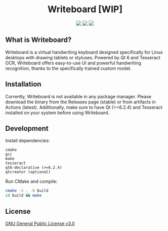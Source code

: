 <h1 align="center">Writeboard [WIP]</h1>
<div align="center">
  <img src="https://img.shields.io/github/actions/workflow/status/folfcoder/writeboard/build.yaml?style=for-the-badge" />
  <img src="https://img.shields.io/github/license/folfcoder/writeboard?style=for-the-badge" />
  <img src="https://img.shields.io/badge/Qt-%3E=6.2.4-brightgreen?style=for-the-badge&logo=qt" />
</div>

## What is Writeboard?

Writeboard is a virtual handwriting keyboard designed specifically for Linux desktops with drawing tablets or styluses.
Powered by Qt 6 and Tesseract OCR, Writeboard offers easy-to-use UI and powerful handwriting recognition, thanks to the specifically trained custom model.

## Installation

Currently, Writeboard is not available in any package manager. 
Please download the binary from the Releases page (stable) or from artifacts in Actions (latest). 
Additionally, make sure to have Qt (>=6.2.4) and Tesseract installed on your system before using Writeboard.

## Development

Install dependencies:
```
cmake
gcc
make
tesseract
qt6-declarative (>=6.2.4)
qtcreator (optional)
```

Run CMake and compile:
```bash
cmake -S . -B build
cd build && make
```

## License

[GNU General Public License v3.0](https://github.com/folfcoder/writeboard/blob/main/LICENSE)
